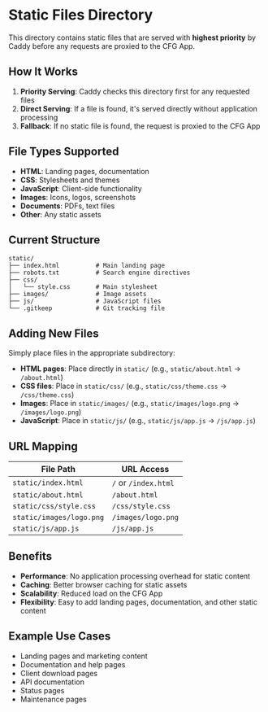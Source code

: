 # Static Files Directory

This directory contains static files that are served with **highest priority** by Caddy before any requests are proxied to the CFG App.

## How It Works

1. **Priority Serving**: Caddy checks this directory first for any requested files
2. **Direct Serving**: If a file is found, it's served directly without application processing
3. **Fallback**: If no static file is found, the request is proxied to the CFG App

## File Types Supported

- **HTML**: Landing pages, documentation
- **CSS**: Stylesheets and themes
- **JavaScript**: Client-side functionality
- **Images**: Icons, logos, screenshots
- **Documents**: PDFs, text files
- **Other**: Any static assets

## Current Structure

```
static/
├── index.html          # Main landing page
├── robots.txt          # Search engine directives
├── css/
│   └── style.css       # Main stylesheet
├── images/             # Image assets
├── js/                 # JavaScript files
└── .gitkeep            # Git tracking file
```

## Adding New Files

Simply place files in the appropriate subdirectory:

- **HTML pages**: Place directly in `static/` (e.g., `static/about.html` → `/about.html`)
- **CSS files**: Place in `static/css/` (e.g., `static/css/theme.css` → `/css/theme.css`)
- **Images**: Place in `static/images/` (e.g., `static/images/logo.png` → `/images/logo.png`)
- **JavaScript**: Place in `static/js/` (e.g., `static/js/app.js` → `/js/app.js`)

## URL Mapping

| File Path | URL Access |
|-----------|------------|
| `static/index.html` | `/` or `/index.html` |
| `static/about.html` | `/about.html` |
| `static/css/style.css` | `/css/style.css` |
| `static/images/logo.png` | `/images/logo.png` |
| `static/js/app.js` | `/js/app.js` |

## Benefits

- **Performance**: No application processing overhead for static content
- **Caching**: Better browser caching for static assets
- **Scalability**: Reduced load on the CFG App
- **Flexibility**: Easy to add landing pages, documentation, and other static content

## Example Use Cases

- Landing pages and marketing content
- Documentation and help pages
- Client download pages
- API documentation
- Status pages
- Maintenance pages
